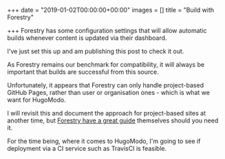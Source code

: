 +++
date = "2019-01-02T00:00:00+00:00"
images = []
title = "Build with Forestry"

+++
Forestry has some configuration settings that will allow automatic builds whenever content is updated via their dashboard.

I've just set this up and am publishing this post to check it out.

As Forestry remains our benchmark for compatibility, it will always be important that builds are successful from this source.

Unfortunately, it appears that Forestry can only handle project-based GitHub Pages, rather than user or organisation ones - which is what we want for HugoModo.

I will revisit this and document the approach for project-based sites at another time, but [Forestry have a great guide](https://forestry.io/docs/hosting/github-pages/) themselves should you need it.

For the time being, where it comes to HugoModo, I'm going to see if deployment via a CI service such as TravisCI is feasible.